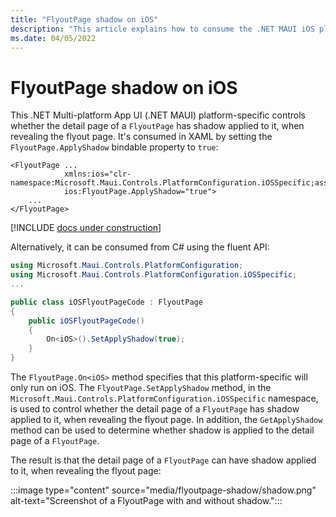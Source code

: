 ```yaml
---
title: "FlyoutPage shadow on iOS"
description: "This article explains how to consume the .NET MAUI iOS platform-specific that controls whether the detail page of a FlyoutPage has shadow applied to it, when revealing the flyout page."
ms.date: 04/05/2022
---
```


# FlyoutPage shadow on iOS

This .NET Multi-platform App UI (.NET MAUI) platform-specific controls whether the detail page of a `FlyoutPage` has shadow applied to it, when revealing the flyout page. It's consumed in XAML by setting the `FlyoutPage.ApplyShadow` bindable property to `true`:

```xaml
<FlyoutPage ...
            xmlns:ios="clr-namespace:Microsoft.Maui.Controls.PlatformConfiguration.iOSSpecific;assembly=Microsoft.Maui.Controls"
            ios:FlyoutPage.ApplyShadow="true">
    ...
</FlyoutPage>
```

[!INCLUDE [docs under construction](~/includes/preview-note.md)]

Alternatively, it can be consumed from C# using the fluent API:

```csharp
using Microsoft.Maui.Controls.PlatformConfiguration;
using Microsoft.Maui.Controls.PlatformConfiguration.iOSSpecific;
...

public class iOSFlyoutPageCode : FlyoutPage
{
    public iOSFlyoutPageCode()
    {
        On<iOS>().SetApplyShadow(true);
    }
}
```

The `FlyoutPage.On<iOS>` method specifies that this platform-specific will only run on iOS. The `FlyoutPage.SetApplyShadow` method, in the `Microsoft.Maui.Controls.PlatformConfiguration.iOSSpecific` namespace, is used to control whether the detail page of a `FlyoutPage` has shadow applied to it, when revealing the flyout page. In addition, the `GetApplyShadow` method can be used to determine whether shadow is applied to the detail page of a `FlyoutPage`.

The result is that the detail page of a `FlyoutPage` can have shadow applied to it, when revealing the flyout page:

:::image type="content" source="media/flyoutpage-shadow/shadow.png" alt-text="Screenshot of a FlyoutPage with and without shadow.":::
